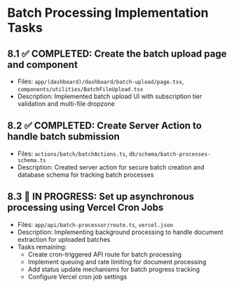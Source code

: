 # Batch Processing Implementation Tasks

## 8.1 ✅ COMPLETED: Create the batch upload page and component
- Files: `app/(dashboard)/dashboard/batch-upload/page.tsx`, `components/utilities/BatchFileUpload.tsx`
- Description: Implemented batch upload UI with subscription tier validation and multi-file dropzone

## 8.2 ✅ COMPLETED: Create Server Action to handle batch submission
- Files: `actions/batch/batchActions.ts`, `db/schema/batch-processes-schema.ts`
- Description: Created server action for secure batch creation and database schema for tracking batch processes

## 8.3 🔄 IN PROGRESS: Set up asynchronous processing using Vercel Cron Jobs
- Files: `app/api/batch-processor/route.ts`, `vercel.json`
- Description: Implementing background processing to handle document extraction for uploaded batches
- Tasks remaining:
  - Create cron-triggered API route for batch processing
  - Implement queuing and rate limiting for document processing
  - Add status update mechanisms for batch progress tracking
  - Configure Vercel cron job settings 